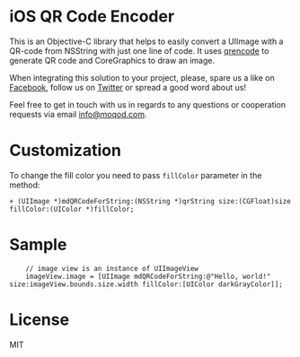 # iOS QR Code Encoder

This is an Objective-C library that helps to easily convert a UIImage with a QR-code from NSString with just one line of code. It uses [qrencode](https://github.com/fukuchi/libqrencode) to generate QR code and CoreGraphics to draw an image.
<br />

When integrating this solution to your project, please, spare us a like on [Facebook](http://fb.me/moqod), follow us on [Twitter](http://twitter.com/moqod) or spread a good word about us!
<br />

Feel free to get in touch with us in regards to any questions or cooperation requests via email [info@moqod.com](mailto:info@moqod.com).
<br />

# Customization
To change the fill color you need to pass `fillColor` parameter in the method:
``` objc
+ (UIImage *)mdQRCodeForString:(NSString *)qrString size:(CGFloat)size fillColor:(UIColor *)fillColor;
```

# Sample
``` objc
    // image view is an instance of UIImageView
    imageView.image = [UIImage mdQRCodeForString:@"Hello, world!" size:imageView.bounds.size.width fillColor:[UIColor darkGrayColor]];
```

# License
MIT
